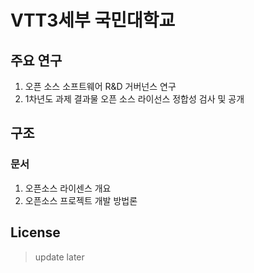 # VTT3세부 국민대학교
## 주요 연구
  1. 오픈 소스 소프트웨어 R&D 거버넌스 연구
  2. 1차년도 과제 결과물 오픈 소스 라이선스 정합성 검사 및 공개

  
## 구조

### 문서
  1. 오픈소스 라이센스 개요
  2. 오픈소스 프로젝트 개발 방법론

## License
>update later
